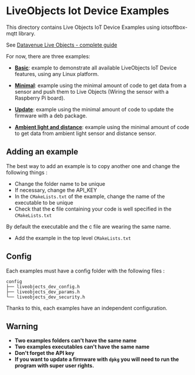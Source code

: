 # LiveObjects Iot Device Examples

This directory contains Live Objects IoT Device Examples using iotsoftbox-mqtt library.

See [Datavenue Live Objects - complete guide](https://liveobjects.orange-business.com/doc/html/lo_manual.html)

For now, there are three examples:

* **[Basic](liveobjects_sample_basic/README.md)**:  example to demonstrate all available LiveObjects IoT Device features, using any Linux platform.

* **[Minimal](liveobjects_sample_minimal/README.md)**: example using the minimal amount of code to get data from a sensor and push them to Live Objects (Wiring the sensor with a Raspberry Pi board).

* **[Update](liveobjects_sample_update/README.md)**: example using the minimal amount of code to update the firmware with a deb package.

* **[Ambient light and distance](liveobjects_sample_amb_dist/README.md)**: example using the minimal amount of code to get data from ambient light sensor and distance sensor.

## Adding an example

The best way to add an example is to copy another one and change the following things :

* Change the folder name to be unique
* If necessary, change the API_KEY
* In the `CMakeLists.txt` of the example, change the name of the executable to be unique
* Check that the **c** file containing your code is well specified in the `CMakeLists.txt`

By default the executable and the c file are wearing the same name.

* Add the example in the top level `CMakeLists.txt`

## Config

Each examples must have a config folder with the following files :

```
config
├── liveobjects_dev_config.h
├── liveobjects_dev_params.h
└── liveobjects_dev_security.h
```

Thanks to this, each examples have an independent configuration.

## Warning

- **Two examples folders can't have the same name**
- **Two examples executables can't have the same name**
- **Don't forget the API key**
- **If you want to update a firmware with `dpkg` you will need to run the program with super user rights.**
